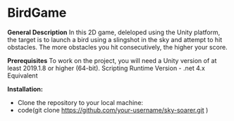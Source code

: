 # BirdGame
**General Description**
In this 2D game, deleloped using the Unity platform, the target is to launch a bird using a slingshot in the sky and attempt to hit obstacles. 
The more obstacles you hit consecutively, the higher your score.


**Prerequisites**
To work on the project, you will need a Unity version of at least 2019.1.8 or higher (64-bit).
Scripting Runtime Version - .net 4.x Equivalent

**Installation:**
* Clone the repository to your local machine:
* code(git clone https://github.com/your-username/sky-soarer.git
)


